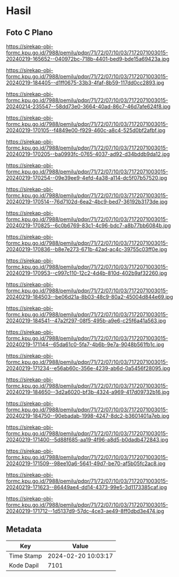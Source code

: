 # Hasil

## Foto C Plano

https://sirekap-obj-formc.kpu.go.id/7988/pemilu/pdpr/71/72/07/10/03/7172071003015-20240219-165652--040972bc-718b-4401-bed9-bde15a69423a.jpg

https://sirekap-obj-formc.kpu.go.id/7988/pemilu/pdpr/71/72/07/10/03/7172071003015-20240219-184405--d1ff0675-33b3-4faf-8b59-117dd0cc2893.jpg

https://sirekap-obj-formc.kpu.go.id/7988/pemilu/pdpr/71/72/07/10/03/7172071003015-20240214-235547--58dd73e0-3664-40ad-86c7-46d7afe624f8.jpg

https://sirekap-obj-formc.kpu.go.id/7988/pemilu/pdpr/71/72/07/10/03/7172071003015-20240219-170105--f4849e00-f929-460c-a8c4-525d0bf2afbf.jpg

https://sirekap-obj-formc.kpu.go.id/7988/pemilu/pdpr/71/72/07/10/03/7172071003015-20240219-170205--ba0993fc-0765-4037-ad92-d34bddb9da12.jpg

https://sirekap-obj-formc.kpu.go.id/7988/pemilu/pdpr/71/72/07/10/03/7172071003015-20240219-170254--09e39ee9-4efd-4a38-a114-dc5f07b57520.jpg

https://sirekap-obj-formc.kpu.go.id/7988/pemilu/pdpr/71/72/07/10/03/7172071003015-20240219-170514--76d7102d-6ea2-4bc9-bed7-36192b3173de.jpg

https://sirekap-obj-formc.kpu.go.id/7988/pemilu/pdpr/71/72/07/10/03/7172071003015-20240219-170825--6c0b6769-83c1-4c96-bdc7-a8b77bb6084b.jpg

https://sirekap-obj-formc.kpu.go.id/7988/pemilu/pdpr/71/72/07/10/03/7172071003015-20240219-170836--b8e7e273-671b-42ad-ac4c-39755c03ff0e.jpg

https://sirekap-obj-formc.kpu.go.id/7988/pemilu/pdpr/71/72/07/10/03/7172071003015-20240219-170953--c997c110-12c2-4d4b-810d-402b9af32260.jpg

https://sirekap-obj-formc.kpu.go.id/7988/pemilu/pdpr/71/72/07/10/03/7172071003015-20240219-184503--be06d21a-8b03-48c9-80a2-45004d844e69.jpg

https://sirekap-obj-formc.kpu.go.id/7988/pemilu/pdpr/71/72/07/10/03/7172071003015-20240219-184541--47a2f297-08f5-495b-a9e6-c25f6a41a563.jpg

https://sirekap-obj-formc.kpu.go.id/7988/pemilu/pdpr/71/72/07/10/03/7172071003015-20240219-171144--65da61c0-5fa7-4b6b-9e7a-9048b561fb1c.jpg

https://sirekap-obj-formc.kpu.go.id/7988/pemilu/pdpr/71/72/07/10/03/7172071003015-20240219-171234--e56ab60c-356e-4239-ab6d-0a5456f28095.jpg

https://sirekap-obj-formc.kpu.go.id/7988/pemilu/pdpr/71/72/07/10/03/7172071003015-20240219-184650--3d2a6020-bf3b-4324-a969-417d09732b16.jpg

https://sirekap-obj-formc.kpu.go.id/7988/pemilu/pdpr/71/72/07/10/03/7172071003015-20240219-184750--90ebadab-1998-4247-8dc2-b3601401a7eb.jpg

https://sirekap-obj-formc.kpu.go.id/7988/pemilu/pdpr/71/72/07/10/03/7172071003015-20240219-171400--5d88f685-aa19-4f96-a8d5-b0dadb472843.jpg

https://sirekap-obj-formc.kpu.go.id/7988/pemilu/pdpr/71/72/07/10/03/7172071003015-20240219-171509--98ee10a6-5641-49d7-be70-af5b05fc2ac8.jpg

https://sirekap-obj-formc.kpu.go.id/7988/pemilu/pdpr/71/72/07/10/03/7172071003015-20240219-171623--86449ae4-dd14-4373-99e5-3d1173385caf.jpg

https://sirekap-obj-formc.kpu.go.id/7988/pemilu/pdpr/71/72/07/10/03/7172071003015-20240219-171712--1d5137d9-57dc-4ce3-ae49-8ff0dbd3e474.jpg


## Metadata

| Key        | Value               |
| ---------- | ------------------- |
| Time Stamp | 2024-02-20 10:03:17 |
| Kode Dapil | 7101                |



